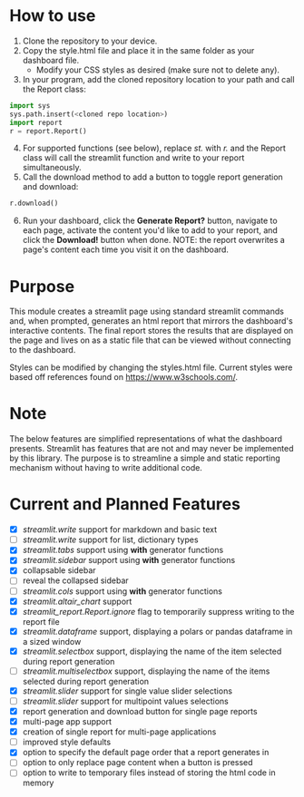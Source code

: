 # How to use
1. Clone the repository to your device.
2. Copy the style.html file and place it in the same folder as your dashboard file.
    - Modify your CSS styles as desired (make sure not to delete any).
3. In your program, add the cloned repository location to your path and call the Report class:
```python
import sys
sys.path.insert(<cloned repo location>)
import report
r = report.Report()
```
4. For supported functions (see below), replace _st._ with _r._ and the Report class will call the streamlit function and write to your report simultaneously.
5. Call the download method to add a button to toggle report generation and download: 
```python
r.download()
```
6. Run your dashboard, click the **Generate Report?** button, navigate to each page, activate the content you'd like to add to your report, and click the **Download!** button when done. NOTE: the report overwrites a page's content each time you visit it on the dashboard.

# Purpose
This module creates a streamlit page using standard streamlit commands and, when prompted, generates an html report that mirrors the dashboard's interactive contents. The final report stores the results that are displayed on the page and lives on as a static file that can be viewed without connecting to the dashboard.

Styles can be modified by changing the styles.html file. Current styles were based off references found on https://www.w3schools.com/.
 
# Note
The below features are simplified representations of what the dashboard presents. Streamlit has features that are not and may never be implemented by this library. The purpose is to streamline a simple and static reporting mechanism without having to write additional code. 

# Current and Planned Features
- [x] _streamlit.write_ support for markdown and basic text
- [ ] _streamlit.write_ support for list, dictionary types
- [x] _streamlit.tabs_ support using **with** generator functions
- [x] _streamlit.sidebar_ support using **with** generator functions
- [x] collapsable sidebar
- [ ] reveal the collapsed sidebar
- [ ] _streamlit.cols_ support using **with** generator functions
- [x] _streamlit.altair_chart_ support
- [x] _streamlit_report.Report.ignore_ flag to temporarily suppress writing to the report file
- [x] _streamlit.dataframe_ support, displaying a polars or pandas dataframe in a sized window
- [x] _streamlit.selectbox_ support, displaying the name of the item selected during report generation
- [ ] _streamlit.multiselectbox_ support, displaying the name of the items selected during report generation
- [x] _streamlit.slider_ support for single value slider selections
- [ ] _streamlit.slider_ support for multipoint values selections
- [x] report generation and download button for single page reports
- [x] multi-page app support
- [x] creation of single report for multi-page applications
- [ ] improved style defaults
- [x] option to specify the default page order that a report generates in
- [ ] option to only replace page content when a button is pressed
- [ ] option to write to temporary files instead of storing the html code in memory